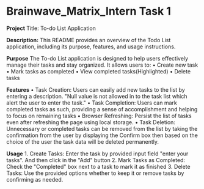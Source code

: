 # Brainwave_Matrix_Intern Task 1
**Project** Title: To-do List Application

**Description:**
This README provides an overview of the Todo List application, including its purpose, features, and usage instructions.

**Purpose**
The To-do List application is designed to help users effectively manage their tasks and stay organized. It allows users to:
	• Create new task
	• Mark tasks as completed
	• View completed tasks(Highlighted)
	• Delete tasks
 
**Features**
	• Task Creation: Users can easily add new tasks to the list by entering a description. "Null value is not allowed in to the task list which alert the user to 
        enter the task."
	• Task Completion: Users can mark completed tasks as such, providing a sense of accomplishment and helping to focus on remaining tasks
	• Browser Refreshing: Persist the list of tasks even after refreshing the page using local storage.
	• Task Deletion: Unnecessary or completed tasks can be removed from the list by taking the confirmation from the user by displaying the Confirm box then 
        based on the choice of the user the task data will be deleted permanently. 
	
**Usage**
	1. Create Tasks: Enter the task by provided input field "enter your tasks". And then click in the "Add" button
	2. Mark Tasks as Completed: Check the "Completed" box next to a task to mark it as finished
        3. Delete Tasks: Use the provided options whether to keep it or remove tasks by confirming as needed.

 


